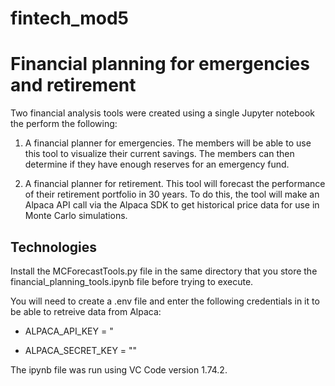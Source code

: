 # fintech_mod5

# Financial planning for emergencies and retirement

Two financial analysis tools were created using a single Jupyter notebook the perform the following:


1. A financial planner for emergencies. The members will be able to use this tool to visualize their current savings. The members can then determine if they have enough reserves for an emergency fund.

2. A financial planner for retirement. This tool will forecast the performance of their retirement portfolio in 30 years. To do this, the tool will make an Alpaca API call via the Alpaca SDK to get historical price data for use in Monte Carlo simulations.

## Technologies

Install the MCForecastTools.py file in the same directory that you store the financial_planning_tools.ipynb file before trying to execute. 

You will need to create a .env file and enter the following credentials in it to be able to retreive data from Alpaca:

* ALPACA_API_KEY = "<enter your value here>

* ALPACA_SECRET_KEY = "<enter your value here>"

The ipynb file was run using VC Code version 1.74.2.
